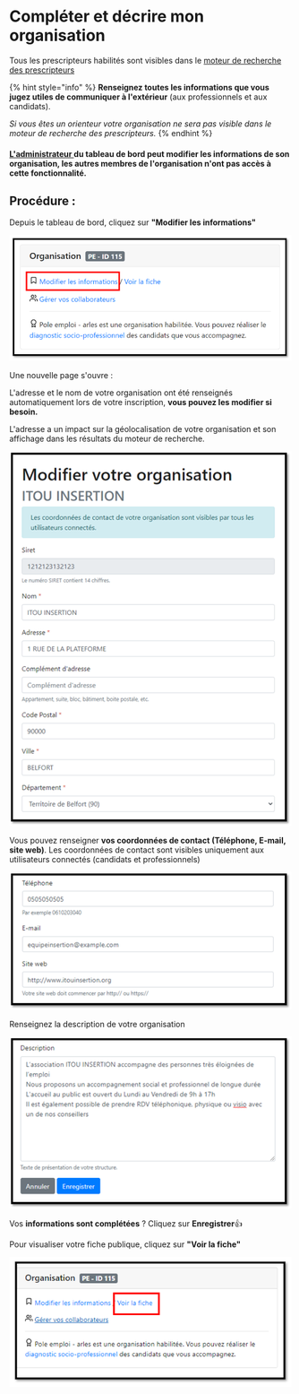 # Compléter et décrire mon organisation

Tous les prescripteurs habilités sont visibles dans le [moteur de recherche des prescripteurs](https://emplois.inclusion.beta.gouv.fr/search/prescribers)

{% hint style="info" %}
**Renseignez toutes les informations que vous jugez utiles de communiquer à l'extérieur** \(aux professionnels et aux candidats\). 

_Si vous êtes un orienteur votre organisation ne sera pas visible dans le moteur de recherche des prescripteurs._
{% endhint %}

#### [L'administrateur ](administrateur-de-lorganisation.md)du tableau de bord peut modifier les informations de son organisation, les autres membres de l'organisation n'ont pas accès à cette fonctionnalité.

## Procédure : 

Depuis le tableau de bord, cliquez sur **"Modifier les informations"**

![](../.gitbook/assets/image%20%2899%29.png)

Une nouvelle page s'ouvre  :

L'adresse et le nom de votre organisation ont été renseignés automatiquement lors de votre inscription, **vous pouvez les modifier si besoin.**

L'adresse a un impact sur la géolocalisation de votre organisation et son affichage dans les résultats du moteur de recherche.

![](../.gitbook/assets/image%20%2876%29.png)

Vous pouvez renseigner **vos coordonnées de contact \(Téléphone, E-mail, site web\)**. Les coordonnées de contact sont visibles uniquement aux utilisateurs connectés \(candidats et professionnels\)

![](../.gitbook/assets/image%20%2878%29.png)

Renseignez la description de votre organisation

![](../.gitbook/assets/image%20%2875%29.png)

Vos **informations sont complétées** ? Cliquez sur **Enregistrer**👍 

Pour visualiser votre fiche publique, cliquez sur **"Voir la fiche"**

![](../.gitbook/assets/image%20%28104%29.png)

